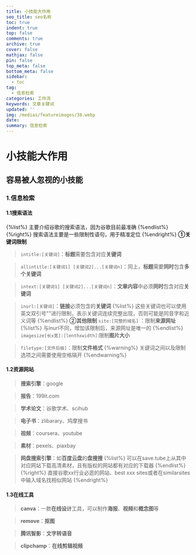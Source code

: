 ```yaml
---
title: 小技能大作用
seo_title: seo名称
toc: true
indent: true
top: false
comments: true
archive: true
cover: false
mathjax: false
pin: false
top_meta: false
bottom_meta: false
sidebar:
  - toc
tag:
  - 信息检索
categories: 工作流
keywords: 文章关键词
updated: ''
img: /medias/featureimages/38.webp
date:
summary: 信息检索
---
```

# 小技能大作用
## 容易被人忽视的小技能
### 1.信息检索
#### 1.1搜索语法
{%list%}
主要介绍谷歌的搜索语法，因为谷歌目前最准确
{%endlist%}
{%right%}
搜索语法主要是一些限制性语句，用于精准定位
{%endright%}
**①关键词限制**
>`intitle:[关键词]`：**标题**需要包含对应**关键词**

>`allintitle:[关键词1] [关键词2]...[关键词n]`：同上，**标题**需要**同时**包含**多个关键词**

>`intext:[关键词1] [关键词2]...[关键词n]`：**文章内容**中必须**同时**包含对应**关键词**

>`inurl:[关键词]`：**链接**必须包含的**关键词**
{%list%}
这些关键词也可以使用英文双引号""进行限制，表示关键词连续完整出现，否则可能是同音字和近义词等
{%endlist%}
**②其他限制**
>`site:[完整的域名]` ：限制**来源网址**
{%list%}
与inurl不同，增加该限制后，来源网址是唯一的
{%endlist%}
>`imagesize[长x宽]:[lenthxwidth]`:限制**图片大小**

>`filetype:[文件后缀]`：限制**文件格式**
{%warning%}
关键词之间以及限制选项之间需要使用空格隔开
{%endwarning%}
#### 1.2资源网站
>**搜索引擎**：google

>**报告**：199it.com

>**学术论文**：谷歌学术、scihub

>**电子书**：zlibarary、鸠摩搜书

>**视频**：coursera、youtube

>**素材**：pexels、piaxbay

>**网盘搜索引擎**：如**百度云盘**的**盘搜搜**
{%list%}
可以在save.tube上从其中对应网站下载高清素材，且有版权的网站都有对应的下载器
{%endlist%}
{%right%}
直接谷歌xx行业必逛的网站、best xxx sites或者在similarsites中输入域名找相似网站
{%endright%}
#### 1.3在线工具
>**canva**：一款**在线设计**工具，可以制作**海报**、**视频**和**概念图**等

>**remove**：**抠图**

>**腾讯智影**：**文字转语音**

>**clipchamp**：**在线剪辑视频**

